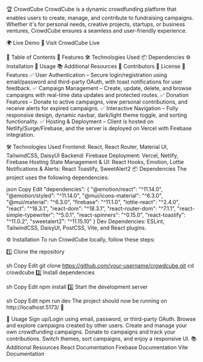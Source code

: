 🏆 CrowdCube
CrowdCube is a dynamic crowdfunding platform that enables users to create, manage, and contribute to fundraising campaigns. Whether it's for personal needs, creative projects, startups, or business ventures, CrowdCube ensures a seamless and user-friendly experience.

<!-- Add a valid screenshot link here -->

🌍 Live Demo
🔗 Visit CrowdCube Live

📌 Table of Contents
🚀 Features
🛠️ Technologies Used
📦 Dependencies
⚙️ Installation
📖 Usage
📚 Additional Resources
🤝 Contributors
📜 License
🚀 Features
✅ User Authentication – Secure login/registration using email/password and third-party OAuth, with toast notifications for user feedback.
✅ Campaign Management – Create, update, delete, and browse campaigns with real-time data updates and protected routes.
✅ Donation Features – Donate to active campaigns, view personal contributions, and receive alerts for expired campaigns.
✅ Interactive Navigation – Fully responsive design, dynamic navbar, dark/light theme toggle, and sorting functionality.
✅ Hosting & Deployment – Client is hosted on Netlify/Surge/Firebase, and the server is deployed on Vercel with Firebase integration.

🛠️ Technologies Used
Frontend: React, React Router, Material UI, TailwindCSS, DaisyUI
Backend: Firebase
Deployment: Vercel, Netlify, Firebase Hosting
State Management & UI: React Hooks, Emotion, Lottie
Notifications & Alerts: React Toastify, SweetAlert2
📦 Dependencies
The project uses the following dependencies:

json
Copy
Edit
"dependencies": {
  "@emotion/react": "^11.14.0",
  "@emotion/styled": "^11.14.0",
  "@mui/icons-material": "^6.3.0",
  "@mui/material": "^6.3.0",
  "firebase": "^11.1.0",
  "lottie-react": "^2.4.0",
  "react": "^18.3.1",
  "react-dom": "^18.3.1",
  "react-router-dom": "^7.1.1",
  "react-simple-typewriter": "^5.0.1",
  "react-spinners": "^0.15.0",
  "react-toastify": "^11.0.2",
  "sweetalert2": "^11.15.10"
}
Dev Dependencies: ESLint, TailwindCSS, DaisyUI, PostCSS, Vite, and React plugins.

⚙️ Installation
To run CrowdCube locally, follow these steps:

1️⃣ Clone the repository

sh
Copy
Edit
git clone https://github.com/your-username/crowdcube.git
cd crowdcube
2️⃣ Install dependencies

sh
Copy
Edit
npm install
3️⃣ Start the development server

sh
Copy
Edit
npm run dev
The project should now be running on http://localhost:5173/ 🚀

📖 Usage
Sign up/Login using email, password, or third-party OAuth.
Browse and explore campaigns created by other users.
Create and manage your own crowdfunding campaigns.
Donate to campaigns and track your contributions.
Switch themes, sort campaigns, and enjoy a responsive UI.
📚 Additional Resources
React Documentation
Firebase Documentation
Vite Documentation
